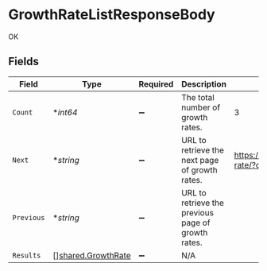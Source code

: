 # GrowthRateListResponseBody

OK


## Fields

| Field                                                     | Type                                                      | Required                                                  | Description                                               | Example                                                   |
| --------------------------------------------------------- | --------------------------------------------------------- | --------------------------------------------------------- | --------------------------------------------------------- | --------------------------------------------------------- |
| `Count`                                                   | **int64*                                                  | :heavy_minus_sign:                                        | The total number of growth rates.                         | 3                                                         |
| `Next`                                                    | **string*                                                 | :heavy_minus_sign:                                        | URL to retrieve the next page of growth rates.            | https://pokeapi.co/api/v2/growth-rate/?offset=20&limit=20 |
| `Previous`                                                | **string*                                                 | :heavy_minus_sign:                                        | URL to retrieve the previous page of growth rates.        |                                                           |
| `Results`                                                 | [][shared.GrowthRate](../../models/shared/growthrate.md)  | :heavy_minus_sign:                                        | N/A                                                       |                                                           |